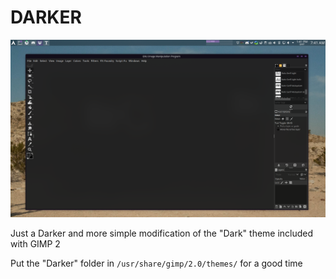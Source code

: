 # DARKER

![](preview.png)

Just a Darker and more simple modification of the "Dark" theme included with GIMP 2

Put the "Darker" folder in `/usr/share/gimp/2.0/themes/` for a good time